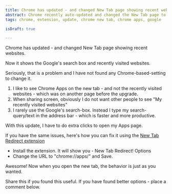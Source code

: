 ```yaml
---
title: Chrome has updated - and changed New Tab page showing recent websites.
abstract: Chrome recently auto-updated and changed the New Tab page to show Google Search box and recent websites. Just like me, you may not like it - read further on how to fix it via an extension
tags: chrome, extension, update, chrome new tab, chrome apps, google

isDraft: true

---
```


Chrome has updated - and changed New Tab page showing recent websites.

Now it shows the Google's search box and recently visited websites.

Seriously, that is a problem and I have not found any Chrome-based-setting to change it.

1. I like to see Chrome Apps on the new tab - and not the recently visited websites - which was on another page before the upgrade.
2. When sharing screen, obviously I do not want other people to see "My recently visited websites"
3. I rarely use the Google's search-box. Instead I type my search-query/text in the address bar - which is faster and more productive.

With this update, I have to do extra clicks to open my Apps page. 


If you have the same issues, here's how you can fix it using the [New Tab Redirect extension](https://chrome.google.com/webstore/detail/new-tab-redirect/icpgjfneehieebagbmdbhnlpiopdcmna)

* Install the extension. It will show you -  New Tab Redirect! Options
* Change the URL to "chrome://apps/" and Save.

Awesome! Now when you open the new tab, the behavior is just as you wanted.

Share this if you found this useful. If you have found better options - place a comment below.

